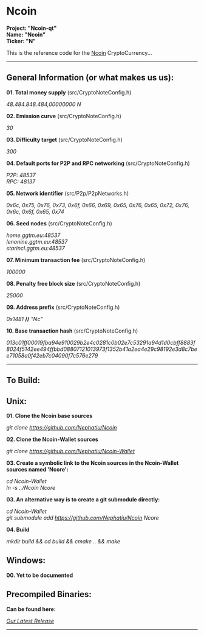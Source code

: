 Ncoin
=====

**Project: "Ncoin-qt"**  
**Name: "Ncoin"**  
**Ticker: "N"**

This is the reference code for the [Ncoin](http://ncoin.ggtm.eu) CryptoCurrency...

-----

General Information (or what makes us us):
------------------------------------------

**01. Total money supply** (src/CryptoNoteConfig.h)

*48.484.848.484,00000000 N*

**02. Emission curve** (src/CryptoNoteConfig.h)

*30*

**03. Difficulty target** (src/CryptoNoteConfig.h)

*300*

**04. Default ports for P2P and RPC networking** (src/CryptoNoteConfig.h)

*P2P: 48537*  
*RPC: 48137*

**05. Network identifier** (src/P2p/P2pNetworks.h)

*0x6c, 0x75, 0x76, 0x73, 0x6f, 0x66, 0x69, 0x65, 0x76, 0x65, 0x72, 0x76, 0x6c, 0x6f, 0x65, 0x74*

**06. Seed nodes** (src/CryptoNoteConfig.h)

*home.ggtm.eu:48537*  
*lenonine.ggtm.eu:48537*  
*starincl.ggtm.eu:48537*

**07. Minimum transaction fee** (src/CryptoNoteConfig.h)

*100000*

**08. Penalty free block size** (src/CryptoNoteConfig.h)

*25000*

**09. Address prefix** (src/CryptoNoteConfig.h)

*0x1481* **//** *"Nc"*

**10. Base transaction hash** (src/CryptoNoteConfig.h)

*013c01ff00019fba94e910029b2e4c0281c0b02e7c53291a94d1d0cbff8883f8024f5142ee494ffbbd08807121013973f1352b41a2ea4e29c98192e3d8c7bee71058a0f42eb7c04090f7c576e279*

-----

To Build:
---------

## __Unix:__

**01. Clone the Ncoin base sources**

*git clone https://github.com/Nephatiu/Ncoin*

**02. Clone the Ncoin-Wallet sources**

*git clone https://github.com/Nephatiu/Ncoin-Wallet*

**03. Create a symbolic link to the Ncoin sources in the Ncoin-Wallet sources named 'Ncore':**

*cd Ncoin-Wallet*  
*ln -s ../Ncoin Ncore*

**03. An alternative way is to create a git submodule directly:**

*cd Ncoin-Wallet*  
*git submodule add https://github.com/Nephatiu/Ncoin Ncore*

**04. Build**

*mkdir build && cd build && cmake .. && make*

## __Windows:__

**00. Yet to be documented**

## Precompiled Binaries:

**Can be found here:**

*[Our Latest Release](https://github.com/Nephatiu/Ncoin-Wallet/releases/latest)*

-----
